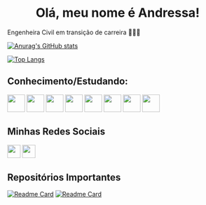<h1 align="center"> Olá, meu nome é Andressa! </h1>

Engenheira Civil em transição de carreira ✌🏽✨
          
[![Anurag's GitHub stats](https://github-readme-stats.vercel.app/api?username=andressavcon&count_private=true&show_icons=true&theme=radical)](https://github.com/Andressavcon)

[![Top Langs](https://github-readme-stats.vercel.app/api/top-langs/?username=andressavcon&layout=compact&theme=radical)](https://github.com/Andressavcon)

## Conhecimento/Estudando:
<img src="https://cdn.jsdelivr.net/gh/devicons/devicon/icons/html5/html5-plain-wordmark.svg" height='40'/> <img src="https://cdn.jsdelivr.net/gh/devicons/devicon/icons/css3/css3-plain-wordmark.svg" height='40'/> <img src="https://cdn.jsdelivr.net/gh/devicons/devicon/icons/javascript/javascript-plain.svg" height='40'/> <img src="https://cdn.jsdelivr.net/gh/devicons/devicon/icons/typescript/typescript-plain.svg" height='40'/> <img src="https://cdn.jsdelivr.net/gh/devicons/devicon/icons/angularjs/angularjs-plain.svg" height='40'/> <img src="https://cdn.jsdelivr.net/gh/devicons/devicon/icons/java/java-original.svg" height='40'/> <img src="https://cdn.jsdelivr.net/gh/devicons/devicon/icons/spring/spring-original.svg" height='40'/> <img src="https://cdn.jsdelivr.net/gh/devicons/devicon/icons/mysql/mysql-plain.svg" height='40'/>

## Minhas Redes Sociais
[<img src='https://img.shields.io/badge/LinkedIn-0077B5?style=for-the-badge&logo=linkedin&logoColor=white' height='30'>](https://www.linkedin.com/in/andressavcon/) [<img src='https://img.shields.io/badge/Instagram-E4405F?style=for-the-badge&logo=instagram&logoColor=white' height='30'>](https://www.instagram.com/andressavcon/)

## Repositórios Importantes
[![Readme Card](https://github-readme-stats.vercel.app/api/pin/?username=andressavcon&repo=desafio-dio-poo&theme=radical)](https://github.com/Andressavcon/desafio-dio-poo) [![Readme Card](https://github-readme-stats.vercel.app/api/pin/?username=andressavcon&repo=interface-pag-inicial-instagram&theme=radical)](https://github.com/Andressavcon/interface-pag-inicial-instagram)


